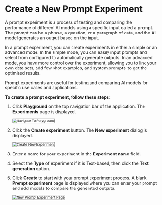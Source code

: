 # Create a New Prompt Experiment

A prompt experiment is a process of testing and comparing the performance of different AI models using a specific input called a prompt. The prompt can be a phrase, a question, or a paragraph of data, and the AI model generates an output based on the input.

In a prompt experiment, you can create experiments in either a simple or an advanced mode. In the simple mode, you can easily input prompts and select from configured to automatically generate outputs. In an advanced mode, you have more control over the experiment, allowing you to link your own data sets, add few shot examples, and system prompts, to get the optimized results. 

Prompt experiments are useful for testing and comparing AI models for specific use cases and applications. 

**To create a prompt experiment, follow these steps**:


1. Click **Playground** on the top navigation bar of the application. The **Experiments** page is displayed.

    <img src="../images/navigate-to-playground.png" alt="Navigate To Playground" title="Navigate To Playground" style="border: 1px solid gray; zoom:80%;">


2. Click the **Create experiment** button. The **New experiment** dialog is displayed.

    <img src="../images/create-new-experiment.png" alt="Create New Experiment" title="Create New Experiment" style="border: 1px solid gray; zoom:80%;">


3. Enter a name for your experiment in the **Experiment name** field.
4. Select the **Type** of experiment if it is Text-based, then click the **Text generation** option.
5. Click **Create** to start with your prompt experiment process. A blank **Prompt experiment** page is displayed where you can enter your prompt and add models to compare the generated outputs.

    <img src="../images/new-prompt-experiment-page.png" alt="New Prompt Experiment Page" title="New Prompt Experiment Page" style="border: 1px solid gray; zoom:80%;">


